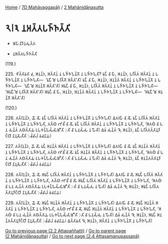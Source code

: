 
[Home](/) / [7D Mahāvaggapāḷi](...md) / [2 Mahānidānasutta](../7D/2.md)

# 𑁨𑁇𑁩 𑀦𑀅𑀢𑁆𑀢𑀧𑀜𑁆𑀜𑀢𑁆𑀢𑀺

* 𑀫𑀳𑀸𑀦𑀺𑀤𑀸𑀦𑀲𑀼𑀢𑁆𑀢

* 𑀦𑀅𑀢𑁆𑀢𑀧𑀜𑁆𑀜𑀢𑁆𑀢𑀺

(119.)

225\. 𑀓𑀺𑀢𑁆𑀢𑀸𑀯𑀢𑀸 𑀘, 𑀆𑀦𑀦𑁆𑀤, 𑀅𑀢𑁆𑀢𑀸𑀦𑀁 𑀦 𑀧𑀜𑁆𑀜𑀧𑁂𑀦𑁆𑀢𑁄 𑀦 𑀧𑀜𑁆𑀜𑀧𑁂𑀢𑀺? 𑀭𑀽𑀧𑀺𑀁 𑀯𑀸 𑀳𑀺, 𑀆𑀦𑀦𑁆𑀤, 𑀧𑀭𑀺𑀢𑁆𑀢𑀁 𑀅𑀢𑁆𑀢𑀸𑀦𑀁 𑀦 𑀧𑀜𑁆𑀜𑀧𑁂𑀦𑁆𑀢𑁄 𑀦 𑀧𑀜𑁆𑀜𑀧𑁂𑀢𑀺—  ‘𑀭𑀽𑀧𑀻 𑀫𑁂 𑀧𑀭𑀺𑀢𑁆𑀢𑁄 𑀅𑀢𑁆𑀢𑀸’𑀢𑀺𑁇 𑀭𑀽𑀧𑀺𑀁 𑀯𑀸 𑀳𑀺, 𑀆𑀦𑀦𑁆𑀤, 𑀅𑀦𑀦𑁆𑀢𑀁 𑀅𑀢𑁆𑀢𑀸𑀦𑀁 𑀦 𑀧𑀜𑁆𑀜𑀧𑁂𑀦𑁆𑀢𑁄 𑀦 𑀧𑀜𑁆𑀜𑀧𑁂𑀢𑀺—  ‘𑀭𑀽𑀧𑀻 𑀫𑁂 𑀅𑀦𑀦𑁆𑀢𑁄 𑀅𑀢𑁆𑀢𑀸’𑀢𑀺𑁇 𑀅𑀭𑀽𑀧𑀺𑀁 𑀯𑀸 𑀳𑀺, 𑀆𑀦𑀦𑁆𑀤, 𑀧𑀭𑀺𑀢𑁆𑀢𑀁 𑀅𑀢𑁆𑀢𑀸𑀦𑀁 𑀦 𑀧𑀜𑁆𑀜𑀧𑁂𑀦𑁆𑀢𑁄 𑀦 𑀧𑀜𑁆𑀜𑀧𑁂𑀢𑀺—  ‘𑀅𑀭𑀽𑀧𑀻 𑀫𑁂 𑀧𑀭𑀺𑀢𑁆𑀢𑁄 𑀅𑀢𑁆𑀢𑀸’𑀢𑀺𑁇 𑀅𑀭𑀽𑀧𑀺𑀁 𑀯𑀸 𑀳𑀺, 𑀆𑀦𑀦𑁆𑀤, 𑀅𑀦𑀦𑁆𑀢𑀁 𑀅𑀢𑁆𑀢𑀸𑀦𑀁 𑀦 𑀧𑀜𑁆𑀜𑀧𑁂𑀦𑁆𑀢𑁄 𑀦 𑀧𑀜𑁆𑀜𑀧𑁂𑀢𑀺—  ‘𑀅𑀭𑀽𑀧𑀻 𑀫𑁂 𑀅𑀦𑀦𑁆𑀢𑁄 𑀅𑀢𑁆𑀢𑀸’𑀢𑀺𑁇

(120.)

226\. 𑀢𑀢𑁆𑀭𑀸𑀦𑀦𑁆𑀤, 𑀬𑁄 𑀲𑁄 𑀭𑀽𑀧𑀺𑀁 𑀧𑀭𑀺𑀢𑁆𑀢𑀁 𑀅𑀢𑁆𑀢𑀸𑀦𑀁 𑀦 𑀧𑀜𑁆𑀜𑀧𑁂𑀦𑁆𑀢𑁄 𑀦 𑀧𑀜𑁆𑀜𑀧𑁂𑀢𑀺𑁇 𑀏𑀢𑀭𑀳𑀺 𑀯𑀸 𑀲𑁄 𑀭𑀽𑀧𑀺𑀁 𑀧𑀭𑀺𑀢𑁆𑀢𑀁 𑀅𑀢𑁆𑀢𑀸𑀦𑀁 𑀦 𑀧𑀜𑁆𑀜𑀧𑁂𑀦𑁆𑀢𑁄 𑀦 𑀧𑀜𑁆𑀜𑀧𑁂𑀢𑀺, 𑀢𑀢𑁆𑀣 𑀪𑀸𑀯𑀺𑀁 𑀯𑀸 𑀲𑁄 𑀭𑀽𑀧𑀺𑀁 𑀧𑀭𑀺𑀢𑁆𑀢𑀁 𑀅𑀢𑁆𑀢𑀸𑀦𑀁 𑀦 𑀧𑀜𑁆𑀜𑀧𑁂𑀦𑁆𑀢𑁄 𑀦 𑀧𑀜𑁆𑀜𑀧𑁂𑀢𑀺, ‘𑀅𑀢𑀣𑀁 𑀯𑀸 𑀧𑀦 𑀲𑀦𑁆𑀢𑀁 𑀢𑀣𑀢𑁆𑀢𑀸𑀬 𑀉𑀧𑀓𑀧𑁆𑀧𑁂𑀲𑁆𑀲𑀸𑀫𑀻’𑀢𑀺 𑀇𑀢𑀺 𑀯𑀸 𑀧𑀦𑀲𑁆𑀲 𑀦 𑀳𑁄𑀢𑀺𑁇 𑀏𑀯𑀁 𑀲𑀦𑁆𑀢𑀁 𑀔𑁄, 𑀆𑀦𑀦𑁆𑀤, 𑀭𑀽𑀧𑀺𑀁 𑀧𑀭𑀺𑀢𑁆𑀢𑀢𑁆𑀢𑀸𑀦𑀼𑀤𑀺𑀝𑁆𑀞𑀺 𑀦𑀸𑀦𑀼𑀲𑁂𑀢𑀻𑀢𑀺 𑀇𑀘𑁆𑀘𑀸𑀮𑀁 𑀯𑀘𑀦𑀸𑀬𑁇

227\. 𑀢𑀢𑁆𑀭𑀸𑀦𑀦𑁆𑀤, 𑀬𑁄 𑀲𑁄 𑀭𑀽𑀧𑀺𑀁 𑀅𑀦𑀦𑁆𑀢𑀁 𑀅𑀢𑁆𑀢𑀸𑀦𑀁 𑀦 𑀧𑀜𑁆𑀜𑀧𑁂𑀦𑁆𑀢𑁄 𑀦 𑀧𑀜𑁆𑀜𑀧𑁂𑀢𑀺𑁇 𑀏𑀢𑀭𑀳𑀺 𑀯𑀸 𑀲𑁄 𑀭𑀽𑀧𑀺𑀁 𑀅𑀦𑀦𑁆𑀢𑀁 𑀅𑀢𑁆𑀢𑀸𑀦𑀁 𑀦 𑀧𑀜𑁆𑀜𑀧𑁂𑀦𑁆𑀢𑁄 𑀦 𑀧𑀜𑁆𑀜𑀧𑁂𑀢𑀺, 𑀢𑀢𑁆𑀣 𑀪𑀸𑀯𑀺𑀁 𑀯𑀸 𑀲𑁄 𑀭𑀽𑀧𑀺𑀁 𑀅𑀦𑀦𑁆𑀢𑀁 𑀅𑀢𑁆𑀢𑀸𑀦𑀁 𑀦 𑀧𑀜𑁆𑀜𑀧𑁂𑀦𑁆𑀢𑁄 𑀦 𑀧𑀜𑁆𑀜𑀧𑁂𑀢𑀺, ‘𑀅𑀢𑀣𑀁 𑀯𑀸 𑀧𑀦 𑀲𑀦𑁆𑀢𑀁 𑀢𑀣𑀢𑁆𑀢𑀸𑀬 𑀉𑀧𑀓𑀧𑁆𑀧𑁂𑀲𑁆𑀲𑀸𑀫𑀻’𑀢𑀺 𑀇𑀢𑀺 𑀯𑀸 𑀧𑀦𑀲𑁆𑀲 𑀦 𑀳𑁄𑀢𑀺𑁇 𑀏𑀯𑀁 𑀲𑀦𑁆𑀢𑀁 𑀔𑁄, 𑀆𑀦𑀦𑁆𑀤, 𑀭𑀽𑀧𑀺𑀁 𑀅𑀦𑀦𑁆𑀢𑀢𑁆𑀢𑀸𑀦𑀼𑀤𑀺𑀝𑁆𑀞𑀺 𑀦𑀸𑀦𑀼𑀲𑁂𑀢𑀻𑀢𑀺 𑀇𑀘𑁆𑀘𑀸𑀮𑀁 𑀯𑀘𑀦𑀸𑀬𑁇

228\. 𑀢𑀢𑁆𑀭𑀸𑀦𑀦𑁆𑀤, 𑀬𑁄 𑀲𑁄 𑀅𑀭𑀽𑀧𑀺𑀁 𑀧𑀭𑀺𑀢𑁆𑀢𑀁 𑀅𑀢𑁆𑀢𑀸𑀦𑀁 𑀦 𑀧𑀜𑁆𑀜𑀧𑁂𑀦𑁆𑀢𑁄 𑀦 𑀧𑀜𑁆𑀜𑀧𑁂𑀢𑀺𑁇 𑀏𑀢𑀭𑀳𑀺 𑀯𑀸 𑀲𑁄 𑀅𑀭𑀽𑀧𑀺𑀁 𑀧𑀭𑀺𑀢𑁆𑀢𑀁 𑀅𑀢𑁆𑀢𑀸𑀦𑀁 𑀦 𑀧𑀜𑁆𑀜𑀧𑁂𑀦𑁆𑀢𑁄 𑀦 𑀧𑀜𑁆𑀜𑀧𑁂𑀢𑀺, 𑀢𑀢𑁆𑀣 𑀪𑀸𑀯𑀺𑀁 𑀯𑀸 𑀲𑁄 𑀅𑀭𑀽𑀧𑀺𑀁 𑀧𑀭𑀺𑀢𑁆𑀢𑀁 𑀅𑀢𑁆𑀢𑀸𑀦𑀁 𑀦 𑀧𑀜𑁆𑀜𑀧𑁂𑀦𑁆𑀢𑁄 𑀦 𑀧𑀜𑁆𑀜𑀧𑁂𑀢𑀺, ‘𑀅𑀢𑀣𑀁 𑀯𑀸 𑀧𑀦 𑀲𑀦𑁆𑀢𑀁 𑀢𑀣𑀢𑁆𑀢𑀸𑀬 𑀉𑀧𑀓𑀧𑁆𑀧𑁂𑀲𑁆𑀲𑀸𑀫𑀻’𑀢𑀺 𑀇𑀢𑀺 𑀯𑀸 𑀧𑀦𑀲𑁆𑀲 𑀦 𑀳𑁄𑀢𑀺𑁇 𑀏𑀯𑀁 𑀲𑀦𑁆𑀢𑀁 𑀔𑁄, 𑀆𑀦𑀦𑁆𑀤, 𑀅𑀭𑀽𑀧𑀺𑀁 𑀧𑀭𑀺𑀢𑁆𑀢𑀢𑁆𑀢𑀸𑀦𑀼𑀤𑀺𑀝𑁆𑀞𑀺 𑀦𑀸𑀦𑀼𑀲𑁂𑀢𑀻𑀢𑀺 𑀇𑀘𑁆𑀘𑀸𑀮𑀁 𑀯𑀘𑀦𑀸𑀬𑁇

229\. 𑀢𑀢𑁆𑀭𑀸𑀦𑀦𑁆𑀤, 𑀬𑁄 𑀲𑁄 𑀅𑀭𑀽𑀧𑀺𑀁 𑀅𑀦𑀦𑁆𑀢𑀁 𑀅𑀢𑁆𑀢𑀸𑀦𑀁 𑀦 𑀧𑀜𑁆𑀜𑀧𑁂𑀦𑁆𑀢𑁄 𑀦 𑀧𑀜𑁆𑀜𑀧𑁂𑀢𑀺𑁇 𑀏𑀢𑀭𑀳𑀺 𑀯𑀸 𑀲𑁄 𑀅𑀭𑀽𑀧𑀺𑀁 𑀅𑀦𑀦𑁆𑀢𑀁 𑀅𑀢𑁆𑀢𑀸𑀦𑀁 𑀦 𑀧𑀜𑁆𑀜𑀧𑁂𑀦𑁆𑀢𑁄 𑀦 𑀧𑀜𑁆𑀜𑀧𑁂𑀢𑀺, 𑀢𑀢𑁆𑀣 𑀪𑀸𑀯𑀺𑀁 𑀯𑀸 𑀲𑁄 𑀅𑀭𑀽𑀧𑀺𑀁 𑀅𑀦𑀦𑁆𑀢𑀁 𑀅𑀢𑁆𑀢𑀸𑀦𑀁 𑀦 𑀧𑀜𑁆𑀜𑀧𑁂𑀦𑁆𑀢𑁄 𑀦 𑀧𑀜𑁆𑀜𑀧𑁂𑀢𑀺, ‘𑀅𑀢𑀣𑀁 𑀯𑀸 𑀧𑀦 𑀲𑀦𑁆𑀢𑀁 𑀢𑀣𑀢𑁆𑀢𑀸𑀬 𑀉𑀧𑀓𑀧𑁆𑀧𑁂𑀲𑁆𑀲𑀸𑀫𑀻’𑀢𑀺 𑀇𑀢𑀺 𑀯𑀸 𑀧𑀦𑀲𑁆𑀲 𑀦 𑀳𑁄𑀢𑀺𑁇 𑀏𑀯𑀁 𑀲𑀦𑁆𑀢𑀁 𑀔𑁄, 𑀆𑀦𑀦𑁆𑀤, 𑀅𑀭𑀽𑀧𑀺𑀁 𑀅𑀦𑀦𑁆𑀢𑀢𑁆𑀢𑀸𑀦𑀼𑀤𑀺𑀝𑁆𑀞𑀺 𑀦𑀸𑀦𑀼𑀲𑁂𑀢𑀻𑀢𑀺 𑀇𑀘𑁆𑀘𑀸𑀮𑀁 𑀯𑀘𑀦𑀸𑀬𑁇 𑀏𑀢𑁆𑀢𑀸𑀯𑀢𑀸 𑀔𑁄, 𑀆𑀦𑀦𑁆𑀤, 𑀅𑀢𑁆𑀢𑀸𑀦𑀁 𑀦 𑀧𑀜𑁆𑀜𑀧𑁂𑀦𑁆𑀢𑁄 𑀦 𑀧𑀜𑁆𑀜𑀧𑁂𑀢𑀺𑁇

[Go to previous page (2.2 Attapaññatti)](2.2.md) / [Go to parent page (2 Mahānidānasutta)](../7D/2.md) / [Go to next page (2.4 Attasamanupassanā)](2.4.md)


